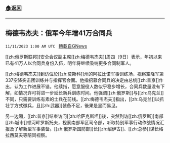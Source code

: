 ###  [:house:返回](README.md)
---


## 梅德韦杰夫：俄军今年增41万合同兵
`11/11/2023 1:00 AM UTC ` [轉載自GNews](https://gnews.org/articles/1958908)

[[zh:俄罗斯联邦]]安全会议副主席[[zh:梅德韦杰夫]]周四（9日）表示，年初以来已有41万人以合同兵身份入伍，明年将继续吸纳更多合同制军人。

[[zh:梅德韦杰夫]]到访位於[[zh:莫斯科]]州的阿拉比诺军事训练场，视察空降军第337空降突击团训练并与指挥官会面。他指招募合同兵的决定由总统[[zh:普京]]作出，认为工作进展不错。他续指，愿意服役人数似乎稳步增长，合同兵数量没有下解，如情况许可将进一步延长新兵训练时间。他强调[[zh:俄罗斯]]与[[zh:乌克兰]]不同，只需要训练有素的士兵在前线。[[zh:梅德韦杰夫]]指出，[[zh:乌克兰]]以抓壮丁方式徵兵，且[[zh:武器]]装备不足，後果是显而易见。

另一边厢，[[zh:普京]]结束访问[[zh:哈萨克斯坦]]後，突然到访[[zh:俄罗斯]]南部[[zh:城市]]顿河畔罗斯托夫，视察南部军区司令部，听取特别军事行动作战情况汇报及了解新型军事装备。[[zh:俄罗斯国防部]]长[[zh:绍伊古]]、[[zh:总参]]谋长格拉西莫夫等陪同视察。
